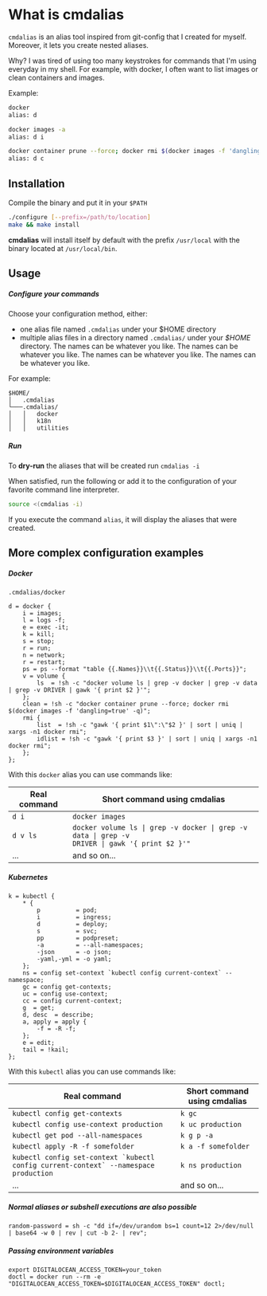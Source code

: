 # What is cmdalias

`cmdalias` is an alias tool inspired from git-config that I created for myself. Moreover, it lets you create
nested aliases.

Why? I was tired of using too many keystrokes for commands that I'm using everyday in my shell. For example, with docker, I often want to list images or clean containers and images.

Example: 

```bash
docker
alias: d

docker images -a
alias: d i

docker container prune --force; docker rmi $(docker images -f 'dangling=true' -q)
alias: d c
```

## Installation

Compile the binary and put it in your `$PATH`

```bash
./configure [--prefix=/path/to/location]
make && make install
```

**cmdalias** will install itself by default with the prefix `/usr/local` with the binary located at `/usr/local/bin`.

## Usage

##### Configure your commands

Choose your configuration method, either:

- one alias file named `.cmdalias` under your $HOME directory
- multiple alias files in a directory named `.cmdalias/` under your *$HOME* directory. The names can be whatever you like. The names can be whatever you like. The names can be whatever you like. The names can be whatever you like.

For example:

```
$HOME/
│   .cmdalias
└───.cmdalias/
│   │   docker
│   │   k18n
│   │   utilities
```

##### Run

To **dry-run** the aliases that will be created run `cmdalias -i`

When satisfied, run the following or add it to the configuration of your favorite command line interpreter.

```bash
source <(cmdalias -i)
```

If you execute the command `alias`, it will display the aliases that were created.

## More complex configuration examples

##### Docker

`.cmdalias/docker`
```
d = docker {
    i = images;
    l = logs -f;
    e = exec -it;
    k = kill;
    s = stop;
    r = run;
    n = network;
    r = restart;
    ps = ps --format "table {{.Names}}\\t{{.Status}}\\t{{.Ports}}";
    v = volume {
        ls  = !sh -c "docker volume ls | grep -v docker | grep -v data | grep -v DRIVER | gawk '{ print $2 }'";
    };
    clean = !sh -c "docker container prune --force; docker rmi $(docker images -f 'dangling=true' -q)";
    rmi {
        list  = !sh -c "gawk '{ print $1\":\"$2 }' | sort | uniq | xargs -n1 docker rmi";
        idlist = !sh -c "gawk '{ print $3 }' | sort | uniq | xargs -n1 docker rmi";
    };
};
```

With this `docker` alias you can use commands like:

| Real command | Short command using cmdalias |
| --- | --- |
| `d i` | `docker images` |
| `d v ls` | <code>docker volume ls &#124; grep -v docker &#124; grep -v data &#124; grep -v DRIVER &#124; gawk '{ print $2 }'"</code> |
| ... | and so on... |

##### Kubernetes

```
k = kubectl {
    * {
        p          = pod;
        i          = ingress;
        d          = deploy;
        s          = svc;
        pp         = podpreset;
        -a         = --all-namespaces;
        -json      = -o json;
        -yaml,-yml = -o yaml;
    };
    ns = config set-context `kubectl config current-context` --namespace;
    gc = config get-contexts;
    uc = config use-context;
    cc = config current-context;
    g  = get;
    d, desc  = describe;
    a, apply = apply {
        -f = -R -f;
    };
    e = edit;
    tail = !kail;
};
```

With this `kubectl` alias you can use commands like:

| Real command | Short command using cmdalias |
| --- | --- |
| `kubectl config get-contexts` | `k gc` |
| `kubectl config use-context production` | `k uc production` |
| `kubectl get pod --all-namespaces` | `k g p -a` |
| `kubectl apply -R -f somefolder` | `k a -f somefolder` |
| ``kubectl config set-context `kubectl config current-context` --namespace production`` | `k ns production` |
| ... | and so on... |

##### Normal aliases or subshell executions are also possible

```
random-password = sh -c "dd if=/dev/urandom bs=1 count=12 2>/dev/null | base64 -w 0 | rev | cut -b 2- | rev";
```

##### Passing environment variables

```
export DIGITALOCEAN_ACCESS_TOKEN=your_token
doctl = docker run --rm -e "DIGITALOCEAN_ACCESS_TOKEN=$DIGITALOCEAN_ACCESS_TOKEN" doctl;
```
